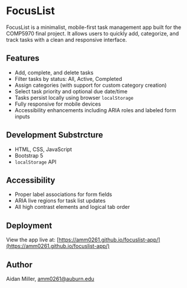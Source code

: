 # FocusList

FocusList is a minimalist, mobile-first task management app built for the COMP5970 final project. It allows users to quickly add, categorize, and track tasks with a clean and responsive interface.

## Features

- Add, complete, and delete tasks
- Filter tasks by status: All, Active, Completed
- Assign categories (with support for custom category creation)
- Select task priority and optional due date/time
- Tasks persist locally using browser `localStorage`
- Fully responsive for mobile devices
- Accessibility enhancements including ARIA roles and labeled form inputs

## Development Substrcture

- HTML, CSS, JavaScript
- Bootstrap 5
- `localStorage` API

## Accessibility

- Proper label associations for form fields
- ARIA live regions for task list updates
- All high contrast elements and logical tab order

## Deployment

View the app live at: [https://amm0261.github.io/focuslist-app/](https://amm0261.github.io/focuslist-app/)

## Author
Aidan Miller, amm0261@auburn.edu